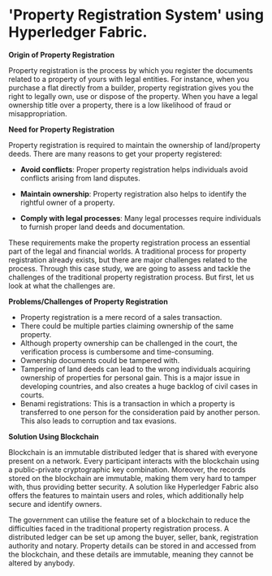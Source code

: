 # 'Property Registration System' using Hyperledger Fabric.

 

**Origin of Property Registration**

Property registration is the process by which you register the documents related to a property of yours with legal entities. For instance, when you purchase a flat directly from a builder, property registration gives you the right to legally own, use or dispose of the property. When you have a legal ownership title over a property, there is a low likelihood of fraud or misappropriation. 
 

**Need for Property Registration**

Property registration is required to maintain the ownership of land/property deeds. There are many reasons to get your property registered:

 - **Avoid conflicts**: Proper property registration helps individuals avoid conflicts arising from land disputes.

 - **Maintain ownership**: Property registration also helps to identify the rightful owner of a property.

 - **Comply with legal processes**: Many legal processes require individuals to furnish proper land deeds and documentation.

These requirements make the property registration process an essential part of the legal and financial worlds. A traditional process for property registration already exists, but there are major challenges related to the process. Through this case study, we are going to assess and tackle the challenges of the traditional property registration process. But first, let us look at what the challenges are.
 

 

**Problems/Challenges of Property Registration**

- Property registration is a mere record of a sales transaction.
- There could be multiple parties claiming ownership of the same property.
- Although property ownership can be challenged in the court, the verification process is cumbersome and time-consuming.
- Ownership documents could be tampered with.
- Tampering of land deeds can lead to the wrong individuals acquiring ownership of properties for personal gain. This is a major issue in developing countries, and also creates a huge backlog of civil cases in courts.
- Benami registrations: This is a transaction in which a property is transferred to one person for the consideration paid by another person. This also leads to corruption and tax evasions.

**Solution Using Blockchain**

Blockchain is an immutable distributed ledger that is shared with everyone present on a network. Every participant interacts with the blockchain using a public-private cryptographic key combination. Moreover, the records stored on the blockchain are immutable, making them very hard to tamper with, thus providing better security. A solution like Hyperledger Fabric also offers the features to maintain users and roles, which additionally help secure and identify owners. 

 

The government can utilise the feature set of a blockchain to reduce the difficulties faced in the traditional property registration process. A distributed ledger can be set up among the buyer, seller, bank, registration authority and notary. Property details can be stored in and accessed from the blockchain, and these details are immutable, meaning they cannot be altered by anybody.


